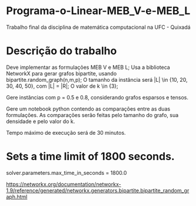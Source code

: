 # Programa-o-Linear-MEB_V-e-MEB_L
Trabalho final da disciplina de matemática computacional na UFC - Quixadá

# Descrição do trabalho

Deve implementar as formulações MEB V e MEB L;
Usa a biblioteca NetworkX para gerar grafos bipartite, usando bipartite.random_graph(n,m,p);
O tamanho da instância será |L| \in {10, 20, 30, 40, 50}, com |L| = |R|;
O valor de k \in {3};


Gere instâncias com p = 0.5 e 0.8, considerando grafos esparsos e tensos.


Gere um notebook python contendo as comparações entre as duas formulações. As comparações serão feitas pelo tamanho do grafo, sua densidade e pelo valor do k. 


Tempo máximo de execução será de 30 minutos.



# Sets a time limit of 1800 seconds.
solver.parameters.max_time_in_seconds = 1800.0


https://networkx.org/documentation/networkx-1.9/reference/generated/networkx.generators.bipartite.bipartite_random_graph.html
